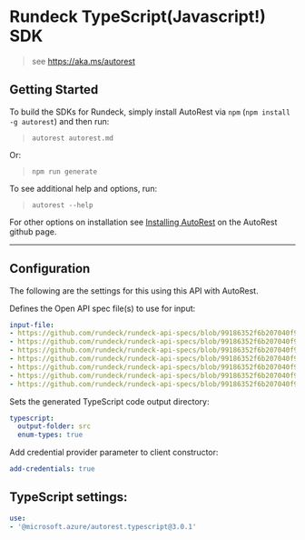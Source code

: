 Rundeck TypeScript(Javascript!) SDK
===================================
> see https://aka.ms/autorest

## Getting Started 
To build the SDKs for Rundeck, simply install AutoRest via `npm` (`npm install -g autorest`) and then run:
> `autorest autorest.md`

Or:
> `npm run generate`

To see additional help and options, run:
> `autorest --help`

For other options on installation see [Installing AutoRest](https://aka.ms/autorest/install) on the AutoRest github page.

---

## Configuration 
The following are the settings for this using this API with AutoRest.

Defines the Open API spec file(s) to use for input:
```yaml
input-file:
- https://github.com/rundeck/rundeck-api-specs/blob/99186352f6b207040f950a80349ec570893ff201/rundeck/execution.yaml
- https://github.com/rundeck/rundeck-api-specs/blob/99186352f6b207040f950a80349ec570893ff201/rundeck/job.yaml
- https://github.com/rundeck/rundeck-api-specs/blob/99186352f6b207040f950a80349ec570893ff201/rundeck/metric.yaml
- https://github.com/rundeck/rundeck-api-specs/blob/99186352f6b207040f950a80349ec570893ff201/rundeck/project.yaml
- https://github.com/rundeck/rundeck-api-specs/blob/99186352f6b207040f950a80349ec570893ff201/rundeck/storage.yaml
- https://github.com/rundeck/rundeck-api-specs/blob/99186352f6b207040f950a80349ec570893ff201/rundeck/system.yaml
- https://github.com/rundeck/rundeck-api-specs/blob/99186352f6b207040f950a80349ec570893ff201/rundeck/user.yaml
```

Sets the generated TypeScript code output directory:
```yaml
typescript:
  output-folder: src
  enum-types: true
```

Add credential provider parameter to client constructor:
```yaml
add-credentials: true
```

## TypeScript settings:
```yaml $(typescript)
use:
- '@microsoft.azure/autorest.typescript@3.0.1'
```